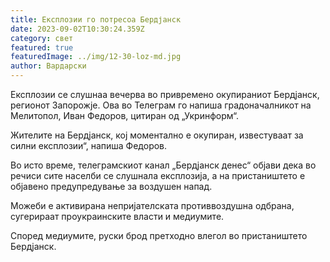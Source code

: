```yaml
---
title: Експлозии го потресоа Бердјанск
date: 2023-09-02T10:30:24.359Z
category: свет
featured: true
featuredImage: ../img/12-30-loz-md.jpg
author: Вардарски
---
```

Експлозии се слушнаа вечерва во привремено окупираниот Бердјанск, регионот Запорожје. Ова во Телеграм го напиша градоначалникот на Мелитопол, Иван Федоров, цитиран од „Укринформ“.

Жителите на Бердјанск, кој моментално е окупиран, известуваат за силни експлозии“, напиша Федоров.

Во исто време, телеграмскиот канал „Бердјанск денес“ објави дека во речиси сите населби се слушнала експлозија, а на пристаништето е објавено предупредување за воздушен напад.

Можеби е активирана непријателската противвоздушна одбрана, сугерираат проукраинските власти и медиумите.

Според медиумите, руски брод претходно влегол во пристаништето Бердјанск.